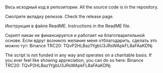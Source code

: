 Весь исходный код в репозитории. All the source code is in the repository.

Смотрите вкладку релизов. Check the release page.

Инструкция в файле ReadME. Instructions in the ReadME file.


Скрипт никак не финансируется и работает на благотварительной основе. Если вдруг возникло желание меня отблагодарить, сделать это можно тут: 
Binance TRC20: TQvP2HLBaz1YgbU3JRsWApkFL8aFAaKDNj


The script is not funded in any way and operates on a charitable basis.
If you ever feel like showing appreciation, you can do so here:
Binance TRC20: TQvP2HLBaz1YgbU3JRsWApkFL8aFAaKDNj
